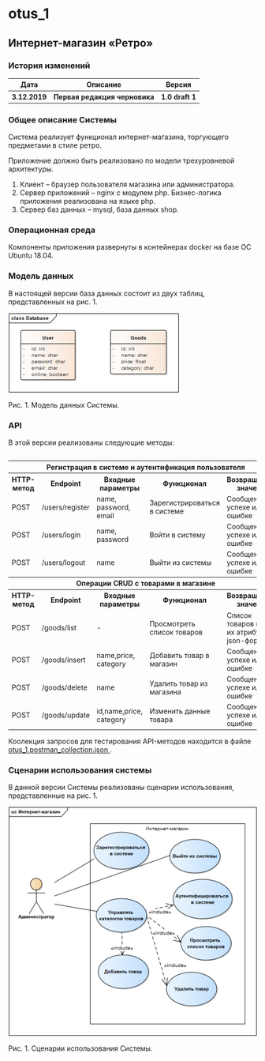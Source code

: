 # otus_1
<h2>Интернет-магазин «Ретро»</h2>
<h3>История изменений</h3>
<table>
  <tr>
    <th> Дата</th><th> Описание</th><th>	Версия</th>
  </tr>
  <tr>
    <th>3.12.2019</th><th> 	Первая редакция черновика</th><th> 	1.0 draft 1</th>
  </tr>
 <table>
<h3>Общее описание Системы</h3>
   <p>Система реализует функционал интернет-магазина, торгующего предметами в стиле ретро.</p>
   <p>Приложение должно быть реализовано по модели трехуровневой архитектуры.</p>
   <p>
     <ol>
       <li>Клиент – браузер пользователя магазина или администратора.</li>
       <li>Сервер приложений – nginx с модулем php. Бизнес-логика приложения реализована на языке php.</li>
        <li>Сервер баз данных – mysql, база данных shop.</li>
   </ol>
   </p>
<h3>Операционная среда</h3>
   <p>Компоненты приложения развернуты в контейнерах docker на базе ОС Ubuntu 18.04.</p>

  <div>
 
  <h3>Модель данных</h3>
  <p>В настоящей версии база данных состоит из двух таблиц, представленных на рис. 1.</p>

![Image alt](https://github.com/elenabenken/otus1/raw/master/Database.png)
  <div>Рис. 1. Модель данных Системы.</div>
  
  <h3>API</h3>
  В этой версии реализованы следующие методы:
  <table>
  <tr>
    <th colspan="5">Регистрация в системе и аутентификация пользователя</th>
  </tr>
  <tr> 
    <th>HTTP-метод</th> <th>Endpoint</th> <th>Входные параметры</th> <th>Функционал</th> <th>Возвращаемое значение</th> 
  </tr>
  <tr> 
    <td>POST</td>  <td>/users/register</td> <td>name, password, email</td> <td>Зарегистрироваться в системе</td> <td>Сообщение об успехе или ошибке</td>
  </tr>
  <tr> 
    <td>POST</td>  <td>/users/login</td> <td>name, password</td> <td>Войти в систему</td><td>Сообщение об успехе или ошибке</td>
  </tr>
  <tr> 
    <td>POST</td>  <td>/users/logout</td> <td>name</td> <td>Выйти из системы</td><td>Сообщение об успехе или ошибке</td>
  </tr>
  <tr>
    <th colspan="5">Операции CRUD с товарами в магазине</th>
  </tr>
    <tr> 
      <th>HTTP-метод</th> <th>Endpoint</th> <th>Входные параметры</th> <th>Функционал</th> <th>Возвращаемое значение</th>
  </tr>
  <tr> 
    <td>POST</td>  <td>/goods/list</td> <td> - </td> <td>Просмотреть список товаров</td> <td>Список товаров и всех их атрибутов в json-формате</td></tr>
  <tr> 
    <td>POST</td>  <td>/goods/insert</td> <td>name,price, category</td> <td>Добавить товар в магазин</td> <td>Сообщение об успехе или ошибке</td>
  </tr>
  <tr> 
    <td>POST</td>  <td>/goods/delete</td> <td>name</td> <td>Удалить товар из магазина</td> <td>Сообщение об успехе или ошибке</td> 
  </tr>
  <tr> 
    <td>POST</td>  <td>/goods/update</td> <td>id,name,price, category</td> <td>Изменить данные товара</td> <td>Сообщение об успехе или ошибке</td> 
  </tr>
  </table>
  Коолекция запросов для тестирования API-методов находится в файле <a href="https://github.com/elenabenken/otus1/blob/master/otus_1.postman_collection.json">otus_1.postman_collection.json </a>.
  <h3>Сценарии использования системы</h3>
   <p>В данной версии Системы реализованы сценарии использования, представленные на рис. 1.</p>

![Image alt](https://github.com/elenabenken/otus1/raw/master/useCases.png)
    <div>Рис. 1. Сценарии использования Системы.</div>
  </div>



